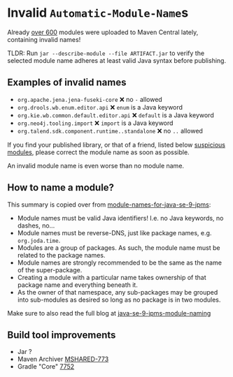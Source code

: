 # Invalid `Automatic-Module-Name`s

Already [over 600](https://github.com/jodastephen/jpms-module-names/blob/master/error/error-syntax.txt) modules were uploaded to Maven Central lately, containing invalid names!

TLDR: Run `jar --describe-module --file ARTIFACT.jar` to verify the selected module name adheres at least valid Java syntax before publishing.

## Examples of invalid names

- `org.apache.jena.jena-fuseki-core` ❌ no `-` allowed
- `org.drools.wb.enum.editor.api` ❌ `enum` is a Java keyword
- `org.kie.wb.common.default.editor.api` ❌ `default` is a Java keyword
- `org.neo4j.tooling.import` ❌ `import` is a Java keyword
- `org.talend.sdk.component.runtime..standalone` ❌ no `..` allowed

If you find your published library, or that of a friend, listed below [suspicious modules](https://github.com/jodastephen/jpms-module-names/blob/master/README.md#suspicious-modules), please correct the module name as soon as possible.

An invalid module name is even worse than no module name.

## How to name a module?

This summary is copied over from [module-names-for-java-se-9-jpms](https://github.com/jodastephen/jpms-module-names#module-names-for-java-se-9-jpms):

* Module names must be valid Java identifiers! I.e. no Java keywords, no dashes, no...
* Module names must be reverse-DNS, just like package names, e.g. `org.joda.time`.
* Modules are a group of packages. As such, the module name must be related to the package names.
* Module names are strongly recommended to be the same as the name of the super-package.
* Creating a module with a particular name takes ownership of that package name and everything beneath it.
* As the owner of that namespace, any sub-packages may be grouped into sub-modules as desired so long as no package is in two modules.

Make sure to also read the full blog at [java-se-9-jpms-module-naming](https://blog.joda.org/2017/04/java-se-9-jpms-module-naming.html)

## Build tool improvements

- Jar ?
- Maven Archiver [MSHARED-773](https://issues.apache.org/jira/projects/MSHARED/issues/MSHARED-773)
- Gradle "Core" [7752](https://github.com/gradle/gradle/issues/7752)
